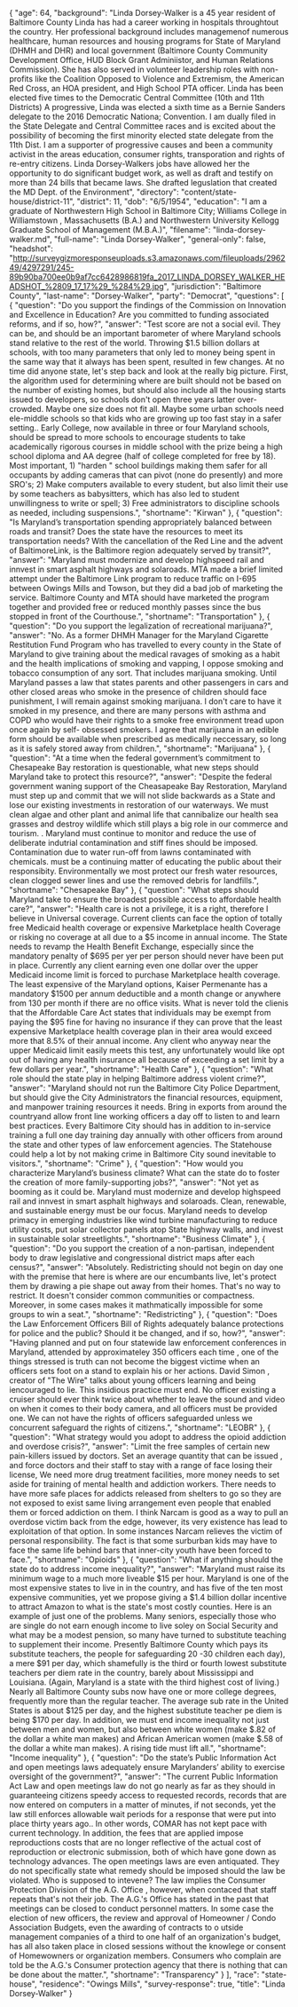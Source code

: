 {
  "age": 64,
  "background": "Linda Dorsey-Walker is a 45 year resident of Baltimore County   Linda has had a career working in hospitals throughtout the country.  Her professional background includes managemenof numerous  healthcare, human resources and housing programs for State of Maryland  (DHMH and DHR) and local government (Baltimore County Community Development Office, HUD Block Grant Adminiistor, and Human Relations Commission). She has also served in volunteer leadership roles with non-profits like the Coalition Opposed to Violence and Extremism, the American Red Cross, an HOA president, and  High School PTA officer.  Linda has been elected five times to the Democratic Central Committee (10th and 11th Districts)  A progressive, Linda was elected a sixth time as a Bernie Sanders delegate to the 2016 Democratic Nationa; Convention.  I am dually filed in the State Delegate and Central Committee races and is excited about the possibility of becoming the first minority elected state delegate from the 11th Dist. I am a supporter of progressive causes and been a community activist in the areas education, consumer rights, transporation and rights of re-entry citizens. Linda Dorsey-Walkers jobs have allowed her the opportunity to do significant budget work,  as well as draft and testify on more than 24 bills that became laws.  She drafted leguslation that created the  MD Dept. of the Environment",
  "directory": "content/state-house/district-11",
  "district": 11,
  "dob": "6/5/1954",
  "education": "I am a graduate of Northwestern High School in Baltimore City; Williams College in Williamstown , Massachusetts (B.A.) and Northwestern University Kellogg Graduate School of Management (M.B.A.)",
  "filename": "linda-dorsey-walker.md",
  "full-name": "Linda Dorsey-Walker",
  "general-only": false,
  "headshot": "http://surveygizmoresponseuploads.s3.amazonaws.com/fileuploads/296249/4297291/245-89b90ba700ee0b9af7cc6428986819fa_2017_LINDA_DORSEY_WALKER_HEADSHOT_%2809_17_17%29_%284%29.jpg",
  "jurisdiction": "Baltimore County",
  "last-name": "Dorsey-Walker",
  "party": "Democrat",
  "questions": [
    {
      "question": "Do you support the findings of the Commission on Innovation and Excellence in Education? Are you committed to funding associated reforms, and if so, how?",
      "answer": "Test score are not a social evil.  They can be, and should be an important barometer of where Maryland schools stand relative to  the rest of the world.  Throwing $1.5 billion dollars at schools, with too many parameters that only led to money being spent in the same way that it always has been spent, resulted in few changes.  At no time did anyone state, let's step back and look at the really big picture.  First, the algorithm used for determining where are built should not be based on  the number of existing homes, but should also include all the housing starts issued to developers, so schools don't open three years latter over-crowded. Maybe one size does not fit all.  Maybe some urban schools need ele-middle schools so that kids who are growing up too fast  stay in a safer setting..  Early College, now available in  three or four Maryland schools, should be spread  to more schools to encourage students to take academically rigorous courses in middle school with the prize being a high school diploma and AA degree (half of college completed for free by 18).  Most important,  1) \"harden \" school buildings making them safer for all occupants by adding cameras that can pivot (none do presently) and more SRO's;  2) Make computers available to every student, but also limit their use by some teachers as babysitters, which has also led to student unwillingness to write or spell; 3) Free administrators to discipline schools as needed, including suspensions.",
      "shortname": "Kirwan"
    },
    {
      "question": "Is Maryland’s transportation spending appropriately balanced between roads and transit? Does the state have the resources to meet its transportation needs? With the cancellation of the Red Line and the advent of BaltimoreLink, is the Baltimore region adequately served by transit?",
      "answer": "Maryland must modernize and develop highspeed rail and innvest in smart asphalt highways and solaroads. MTA made a brief limited attempt under the Baltimore Link program to reduce traffic on I-695 between Owings Mills and Towson, but they did a bad job of marketing the service.  Baltimore County and MTA should have marketed the program together and provided free or reduced monthly passes since the bus stopped in front of the Courthouse.",
      "shortname": "Transportation"
    },
    {
      "question": "Do you support the legalization of recreational marijuana?",
      "answer": "No.  As a former DHMH Manager for the Maryland Cigarette Restitution Fund Program who has travelled to every county in the State of Maryland to give training about the medical ravages of smoking as a habit and the health implications of smoking and vapping, I oppose smoking  and tobacco consumption of any sort.  That includes marijuana smoking.  Until Maryland passes a law that states parents and other passengers in cars and other closed areas who smoke in the presence of children should face punishment, I will remain against  smoking marijuana.  I don't care to have it smoked in my presence, and there are many persons with asthma and COPD who  would have their rights to a smoke free environment tread upon once again by self- obsessed smokers.  I agree that marijuana in an edible form should be available when  prescribed as medically neccessary,  so long as it is safely stored away from children.",
      "shortname": "Marijuana"
    },
    {
      "question": "At a time when the federal government’s commitment to Chesapeake Bay restoration is questionable, what new steps should Maryland take to protect this resource?",
      "answer": "Despite the federal government waning support of the Cheasapeake Bay Restoration, Maryland must step up and commit that we will not slide backwards as a State  and lose our existing investments in restoration of our waterways.  We must clean algae and other plant and animal life that cannibalize our health sea grasses and destroy wildlife which still plays a big role in our commerce and tourism. . Maryland must continue to monitor and reduce the use of deliberate indutrial contamination  and stiff fines should be imposed.  Contamination due to  water run-off from lawns contaminated with chemicals. must be a continuing matter of educating the public about their responsibity.  Environmentally we most protect our fresh water resources, clean clogged sewer lines and use the removed debris for landfills.",
      "shortname": "Chesapeake Bay"
    },
    {
      "question": "What steps should Maryland take to ensure the broadest possible access to affordable health care?",
      "answer": "Health care is not a privilege, it is a right, therefore I believe in Universal coverage.  Current clients can face the option of totally free Medicaid health coverage or  expensive Marketplace health Coverage or risking no coverage at all due to a $5 income in annual income.  The State needs to revamp the  Health Benefit Exchange, especially since the mandatory penalty of $695 per yer per person should never have been put in place.  Currently any client earning even one dollar over the upper Medicaid income limit is forced to  purchase Marketplace health coverage.  The least expensive of the Maryland options, Kaiser Permenante has a mandatory $1500 per annum deductible and a  month change  or anywhere from 130 per month if there are no office visits.  What is never told the clienis that the Affordable Care Act states that individuals may be exempt from paying the $95 fine for having no insurance if they can  prove that the least expensive Marketplace health coverage plan in their area would exceed more that 8.5% of their annual income.  Any client who anyway near the upper Medicaid  limit easily meets this test, any unfortunately  would like opt out of having any health insurance all because of exceeding a set limit by a few dollars per year.",
      "shortname": "Health Care"
    },
    {
      "question": "What role should the state play in helping Baltimore address violent crime?",
      "answer": "Maryland should not run the Baltimore City Police Department, but should give the City Administrators the financial resources, equipment, and manpower training resources it needs.  Bring in exports from around the countryand allow front line working officers a day off to listen to and learn best practices.  Every Baltimore City should  has in addition to in-service training a full one day training day annually with other officers from around the state and other types of law enforcement agencies.  The Statehouse could help a lot by not making crime in Baltimore City sound inevitable to visitors.",
      "shortname": "Crime"
    },
    {
      "question": "How would you characterize Maryland’s business climate? What can the state do to foster the creation of more family-supporting jobs?",
      "answer": "Not yet as booming as it could be.  Maryland must modernize and develop highspeed rail and innvest in smart asphalt highways and solaroads.   Clean, renewable, and sustainable energy must be our focus. Maryland needs to develop primacy in emerging industries like wind turbine manufacturing to reduce utility costs, put solar collector panels atop State highway walls, and invest in sustainable solar streetlights.",
      "shortname": "Business Climate"
    },
    {
      "question": "Do you support the creation of a non-partisan, independent body to draw legislative and congressional district maps after each census?",
      "answer": "Absolutely.  Redistricting should not begin on day one with the premise that here is where are our encumbants live, let's protect them by drawing a pie shape out away from their homes. That's no way to restrict.  It doesn't consider common communities or compactness. Moreover, in some cases makes it mathmatically impossible for some groups to win a seat.",
      "shortname": "Redistricting"
    },
    {
      "question": "Does the Law Enforcement Officers Bill of Rights adequately balance protections for police and the public? Should it be changed, and if so, how?",
      "answer": "Having planned and put on four statewide law enforcement conferences in Maryland, attended by approximateley 350 officers each time , one of the things stressed is truth can not become the biggest victime when an officers sets foot on a stand to explain his or her actions.  David Simon ,  creator of \"The Wire\" talks about young officers learning and being iencouraged to lie.  This insidious practice must end.  No officer existing a cruiser should ever think twice about whether to leave the sound and video on when it comes to their body camera, and all officers must be provided one.  We can  not have the rights of officers safeguarded unless we concurrent safeguard the rights of citizens.",
      "shortname": "LEOBR"
    },
    {
      "question": "What strategy would you adopt to address the opioid addiction and overdose crisis?",
      "answer": "Limit the free samples of certain new pain-killers issued by doctors.  Set an average quantity that  can be issued , and force doctors and their staff to  stay with a range of face losing their license,  We need more drug treatment facilities, more money needs to set aside for training of mental health and addiction workers. There needs to have more safe places for addicts released from shelters to go so they are not exposed to exist same  living arrangement even people that enabled them or forced addiction on them.  I think Narcam is good as a way to pull an overdose victim back from the edge, however, its very existence has lead to exploitation of that option.  In some instances Narcam relieves the victim of personal responsibility.  The fact is that some  surburban kids may have to face the same life behind bars that inner-city youth have been forced to face.",
      "shortname": "Opioids"
    },
    {
      "question": "What if anything should the state do to address income inequality?",
      "answer": "Maryland must raise its minimum wage to a much more liveable $15 per hour.  Maryland is one of the most expensive states to live in in the country, and has five of the ten most expensive communities, yet we propose giving a $1.4 billion dollar incentive to attract Amazon to what is the state's most costly counties.   Here is an example of just one of the problems.  Many seniors, especially those who are single do not earn enough income to live soley on Social Security and what may be a modest pension, so many have turned to substitute teaching to supplement their income.  Presently Baltimore County which pays its substitute teachers, the people for safeguarding  20 -30 children each day), a mere $91 per day, which shamefully is the third or fourth lowest substitute teachers per diem rate in the country,  barely about Mississippi and Louisiana.  (Again, Maryland is a state with the third highest cost of living.)  Nearly all Baltimore County subs now  have one or more college degrees, frequently more than the regular teacher.   The average sub rate in the United States is about $125 per day, and  the highest substitute teacher pe diem is being  $170 per day.  In addition, we must end income inequality not just between men and women,  but also between white women  (make $.82 of the dollar a white man makes) and African American women (make $.58 of the dollar a white man makes).  A rising tide must lift all.",
      "shortname": "Income inequality"
    },
    {
      "question": "Do the state’s Public Information Act and open meetings laws adequately ensure Marylanders’ ability to exercise oversight of the government?",
      "answer": "The current Public Information Act Law  and open meetings law do not go nearly as far as they should in guaranteeing citizens speedy access to requested records, records that are now entered on computers in a matter of minutes, if not seconds, yet the law  still enforces allowable wait periods for a response that were put into place thirty years ago..  In other words,  COMAR has not kept pace with current technology.  In addition, the fees  that are  applied impose reproductions costs that are no longer  reflective of the actual cost of  reproduction or electronic submission, both of which have gone down as technology advances.  The open meetings laws are even antiquated.  They do  not specifically state what remedy should be imposed should the law be violated.  Who is supposed to intevene?  The law implies the Consumer Protection Division of the A.G. Office , however, when contaced that staff  repeats that's not their job.  The A.G.'s Office has stated in the past that meetings can be closed to conduct personnel matters.  In some case the election of new  officers,  the review and approval of Homeowner / Condo Association Budgets, even the awarding of contracts to o utside management companies  of a third to one half of an organization's budget, has all also taken  place in closed sessions without the knowlege or consent of Homewowners  or organization members.  Consumers who complain are told be the A.G.'s Consumer protection agency that there is nothing that can be done about the matter.",
      "shortname": "Transparency"
    }
  ],
  "race": "state-house",
  "residence": "Owings Mills",
  "survey-response": true,
  "title": "Linda Dorsey-Walker"
}
